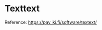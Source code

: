 Texttext
================================================================================

Reference: <https://pav.iki.fi/software/textext/>
